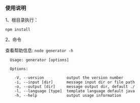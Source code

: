 ### 使用说明

1、根目录执行：

```
npm install
```


2、命令 

查看帮助信息: `node generator -h`

```
  Usage: generator [options]

  Options:

    -V, --version          output the version number
    -i, --input [dir]      message input dir or file path
    -o, --output [dir]     message output dir, default ./
    -l, --language [type]  template language default java
    -h, --help             output usage information
```


